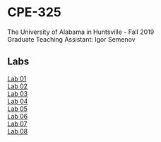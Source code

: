 # CPE-325
The University of Alabama in Huntsville - Fall 2019  
Graduate Teaching Assistant: Igor Semenov  
## Labs
[Lab 01](Labs/Lab_01)  
[Lab 02](Labs/Lab_02)  
[Lab 03](Labs/Lab_03)  
[Lab 04](Labs/Lab_04)  
[Lab 05](Labs/Lab_05)  
[Lab 06](Labs/Lab_06)  
[Lab 07](Labs/Lab_07)  
[Lab 08](Labs/Lab_08)  
